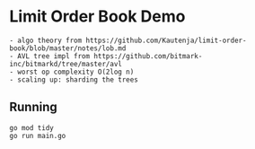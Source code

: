 # Limit Order Book Demo

```
- algo theory from https://github.com/Kautenja/limit-order-book/blob/master/notes/lob.md
- AVL tree impl from https://github.com/bitmark-inc/bitmarkd/tree/master/avl
- worst op complexity O(2log n)
- scaling up: sharding the trees 
```

## Running

```
go mod tidy
go run main.go
```
